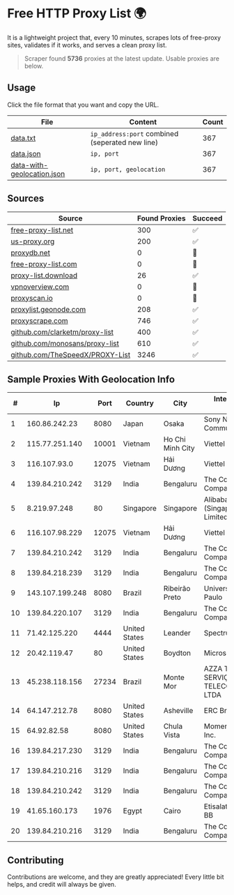 
# Free HTTP Proxy List 🌍

It is a lightweight project that, every 10 minutes, scrapes lots of free-proxy sites, validates if it works, and serves a clean proxy list.


> Scraper found **5736** proxies at the latest update. Usable proxies are below.

## Usage

Click the file format that you want and copy the URL.


|File|Content|Count|
|----|-------|-----|
|[data.txt](https://raw.githubusercontent.com/themiralay/Proxy-List-World/master/data.txt)|`ip_address:port` combined (seperated new line)|367|
|[data.json](https://raw.githubusercontent.com/themiralay/Proxy-List-World/master/data.json)|`ip, port`|367|
|[data-with-geolocation.json](https://raw.githubusercontent.com/themiralay/Proxy-List-World/master/data-with-geolocation.json)|`ip, port, geolocation`|367|

## Sources

|Source|Found Proxies|Succeed|
|------|-------------|-------|
|[free-proxy-list.net](https://free-proxy-list.net)|300|✅|
|[us-proxy.org](https://www.us-proxy.org)|200|✅|
|[proxydb.net](http://proxydb.net)|0|🚫|
|[free-proxy-list.com](https://free-proxy-list.com/?page=&port=&type%5B%5D=http&type%5B%5D=https&up_time=0&search=Search)|0|🚫|
|[proxy-list.download](https://www.proxy-list.download/HTTP)|26|✅|
|[vpnoverview.com](https://vpnoverview.com/privacy/anonymous-browsing/free-proxy-servers)|0|🚫|
|[proxyscan.io](https://www.proxyscan.io)|0|🚫|
|[proxylist.geonode.com](https://proxylist.geonode.com/api/proxy-list?limit=300&page=1&sort_by=lastChecked&sort_type=desc&protocols=http,https)|208|✅|
|[proxyscrape.com](https://api.proxyscrape.com/v2/?request=displayproxies&protocol=http&timeout=10000&country=all&ssl=all&anonymity=all)|746|✅|
|[github.com/clarketm/proxy-list](https://raw.githubusercontent.com/clarketm/proxy-list/master/proxy-list-raw.txt)|400|✅|
|[github.com/monosans/proxy-list](https://raw.githubusercontent.com/monosans/proxy-list/main/proxies/http.txt)|610|✅|
|[github.com/TheSpeedX/PROXY-List](https://raw.githubusercontent.com/TheSpeedX/PROXY-List/master/http.txt)|3246|✅|


## Sample Proxies With Geolocation Info

|#|Ip|Port|Country|City|Internet Service Provider|
|-|--|----|-------|----|-------------------------|
|1|160.86.242.23|8080|Japan|Osaka|Sony Network Communications Inc|
|2|115.77.251.140|10001|Vietnam|Ho Chi Minh City|Viettel Group|
|3|116.107.93.0|12075|Vietnam|Hải Dương|Viettel Corporation|
|4|139.84.210.242|3129|India|Bengaluru|The Constant Company, LLC|
|5|8.219.97.248|80|Singapore|Singapore|Alibaba Cloud (Singapore) Private Limited|
|6|116.107.98.229|12075|Vietnam|Hải Dương|Viettel Corporation|
|7|139.84.210.242|3129|India|Bengaluru|The Constant Company, LLC|
|8|139.84.218.239|3129|India|Bengaluru|The Constant Company, LLC|
|9|143.107.199.248|8080|Brazil|Ribeirão Preto|Universidade De SAO Paulo|
|10|139.84.220.107|3129|India|Bengaluru|The Constant Company, LLC|
|11|71.42.125.220|4444|United States|Leander|Spectrum|
|12|20.42.119.47|80|United States|Boydton|Microsoft Corporation|
|13|45.238.118.156|27234|Brazil|Monte Mor|AZZA TELECOM SERVIÇOS EM TELECOMUNICAÇÕES LTDA|
|14|64.147.212.78|8080|United States|Asheville|ERC Broadband|
|15|64.92.82.58|8080|United States|Chula Vista|Momentum Telecom, Inc.|
|16|139.84.217.230|3129|India|Bengaluru|The Constant Company, LLC|
|17|139.84.210.216|3129|India|Bengaluru|The Constant Company, LLC|
|18|139.84.210.242|3129|India|Bengaluru|The Constant Company, LLC|
|19|41.65.160.173|1976|Egypt|Cairo|Etisalat Misr Mobile BB|
|20|139.84.210.216|3129|India|Bengaluru|The Constant Company, LLC|



## Contributing

Contributions are welcome, and they are greatly appreciated! Every
little bit helps, and credit will always be given.

